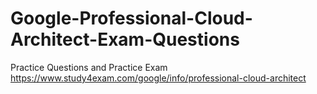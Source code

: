 # Google-Professional-Cloud-Architect-Exam-Questions
Practice Questions and Practice Exam
https://www.study4exam.com/google/info/professional-cloud-architect

